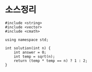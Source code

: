 # 소스정리

    #include <string>
    #include <vector>
    #include <cmath>
    
    using namespace std;
    
    int solution(int n) {
        int answer = 0;
        int temp = sqrt(n);
        return (temp * temp == n) ? 1 : 2;
    }
